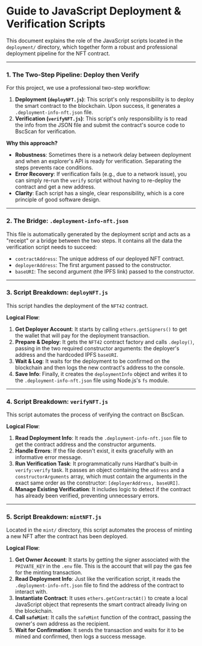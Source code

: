 # Guide to JavaScript Deployment & Verification Scripts

This document explains the role of the JavaScript scripts located in the `deployment/` directory, which together form a robust and professional deployment pipeline for the NFT contract.

---

### 1. The Two-Step Pipeline: Deploy then Verify

For this project, we use a professional two-step workflow:

1.  **Deployment (`deployNFT.js`)**: This script's only responsibility is to deploy the smart contract to the blockchain. Upon success, it generates a `.deployment-info-nft.json` file.
2.  **Verification (`verifyNFT.js`)**: This script's only responsibility is to read the info from the JSON file and submit the contract's source code to BscScan for verification.

**Why this approach?**
-   **Robustness**: Sometimes there is a network delay between deployment and when an explorer's API is ready for verification. Separating the steps prevents race conditions.
-   **Error Recovery**: If verification fails (e.g., due to a network issue), you can simply re-run the `verify` script without having to re-deploy the contract and get a new address.
-   **Clarity**: Each script has a single, clear responsibility, which is a core principle of good software design.

---

### 2. The Bridge: `.deployment-info-nft.json`

This file is automatically generated by the deployment script and acts as a "receipt" or a bridge between the two steps. It contains all the data the verification script needs to succeed:

-   `contractAddress`: The unique address of our deployed NFT contract.
-   `deployerAddress`: The first argument passed to the constructor.
-   `baseURI`: The second argument (the IPFS link) passed to the constructor.

---

### 3. Script Breakdown: `deployNFT.js`

This script handles the deployment of the `NFT42` contract.

**Logical Flow**:
1.  **Get Deployer Account**: It starts by calling `ethers.getSigners()` to get the wallet that will pay for the deployment transaction.
2.  **Prepare & Deploy**: It gets the `NFT42` contract factory and calls `.deploy()`, passing in the two required constructor arguments: the deployer's address and the hardcoded IPFS `baseURI`.
3.  **Wait & Log**: It waits for the deployment to be confirmed on the blockchain and then logs the new contract's address to the console.
4.  **Save Info**: Finally, it creates the `deploymentInfo` object and writes it to the `.deployment-info-nft.json` file using Node.js's `fs` module.

---

### 4. Script Breakdown: `verifyNFT.js`

This script automates the process of verifying the contract on BscScan.

**Logical Flow**:
1.  **Read Deployment Info**: It reads the `.deployment-info-nft.json` file to get the contract address and the constructor arguments.
2.  **Handle Errors**: If the file doesn't exist, it exits gracefully with an informative error message.
3.  **Run Verification Task**: It programmatically runs Hardhat's built-in `verify:verify` task. It passes an object containing the `address` and a `constructorArguments` array, which must contain the arguments in the exact same order as the constructor: `[deployerAddress, baseURI]`.
4.  **Manage Existing Verification**: It includes logic to detect if the contract has already been verified, preventing unnecessary errors.

---

### 5. Script Breakdown: `mintNFT.js`

Located in the `mint/` directory, this script automates the process of minting a new NFT after the contract has been deployed.

**Logical Flow**:
1.  **Get Owner Account**: It starts by getting the signer associated with the `PRIVATE_KEY` in the `.env` file. This is the account that will pay the gas fee for the minting transaction.
2.  **Read Deployment Info**: Just like the verification script, it reads the `.deployment-info-nft.json` file to find the address of the contract to interact with.
3.  **Instantiate Contract**: It uses `ethers.getContractAt()` to create a local JavaScript object that represents the smart contract already living on the blockchain.
4.  **Call `safeMint`**: It calls the `safeMint` function of the contract, passing the owner's own address as the recipient.
5.  **Wait for Confirmation**: It sends the transaction and waits for it to be mined and confirmed, then logs a success message.
